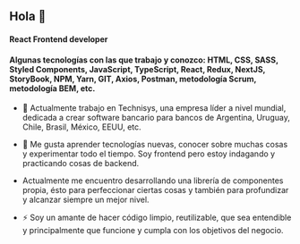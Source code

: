 ## Hola 👋

#### React Frontend developer

#### Algunas tecnologías con las que trabajo y conozco: HTML, CSS, SASS, Styled Components, JavaScript, TypeScript, React, Redux, NextJS, StoryBook, NPM, Yarn, GIT, Axios, Postman, metodología Scrum, metodología BEM, etc.

- 🔭 Actualmente trabajo en Technisys, una empresa líder a nivel mundial, dedicada a crear software bancario para bancos de Argentina, Uruguay, Chile, Brasil, México, EEUU, etc.

- 🌱 Me gusta aprender tecnologías nuevas, conocer sobre muchas cosas y experimentar todo el tiempo. Soy frontend pero estoy indagando y practicando cosas de backend.
- Actualmente me encuentro desarrollando una librería de componentes propia, ésto para perfeccionar ciertas cosas y también para profundizar y alcanzar siempre un mejor nivel.

- ⚡ Soy un amante de hacer código limpio, reutilizable, que sea entendible y principalmente que funcione y cumpla con los objetivos del negocio.
